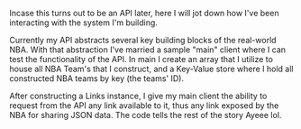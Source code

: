 Incase this turns out to be an API later, here I will jot down how I've been interacting with the system I'm building.

Currently my API abstracts several key building blocks of the real-world NBA. 
With that abstraction I've married a sample "main" client where I can test the functionality of the API.
In main I create an array that I utilize to house all NBA Team's that I construct, and a Key-Value store where I hold all constructed NBA teams by key (the teams' ID).

After constructing a Links instance, I give my main client the ability to request from the API any link available to it, thus any link exposed by the NBA for sharing JSON data.
The code tells the rest of the story Ayeee lol. 

